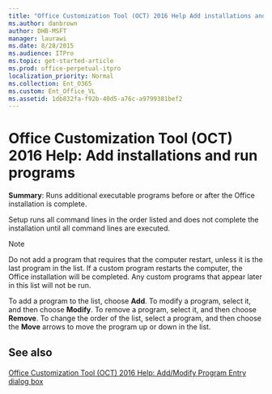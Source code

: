 ```yaml
---
title: "Office Customization Tool (OCT) 2016 Help Add installations and run programs"
ms.author: danbrown
author: DHB-MSFT
manager: laurawi
ms.date: 8/28/2015
ms.audience: ITPro
ms.topic: get-started-article
ms.prod: office-perpetual-itpro
localization_priority: Normal
ms.collection: Ent_O365
ms.custom: Ent_Office_VL
ms.assetid: 1db832fa-f92b-40d5-a76c-a9799381bef2
---
```


# Office Customization Tool (OCT) 2016 Help: Add installations and run programs

 **Summary**: Runs additional executable programs before or after the Office installation is complete.
  
Setup runs all command lines in the order listed and does not complete the installation until all command lines are executed.
  
> [!NOTE]
> Do not add a program that requires that the computer restart, unless it is the last program in the list. If a custom program restarts the computer, the Office installation will be completed. Any custom programs that appear later in this list will not be run. 
  
To add a program to the list, choose **Add**. To modify a program, select it, and then choose **Modify**. To remove a program, select it, and then choose **Remove**. To change the order of the list, select a program, and then choose the **Move** arrows to move the program up or down in the list. 
  
## See also

#### 

[Office Customization Tool (OCT) 2016 Help: Add/Modify Program Entry dialog box](oct-2016-help-add-modify-program-entry-dialog-box.md)

